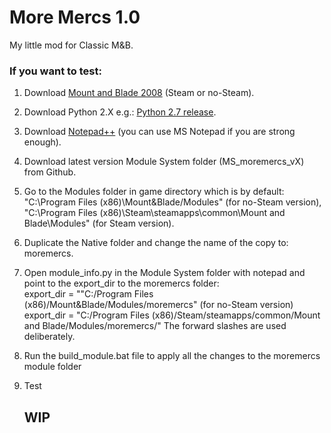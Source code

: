 # More Mercs 1.0

My little mod for Classic M&B.

### If you want to test:
1. Download [Mount and Blade 2008](https://www.google.com/search?client=firefox-b-d&q=mount+and+blade+2008) (Steam or no-Steam).
2. Download Python 2.X e.g.: [Python 2.7 release](https://www.python.org/download/releases/2.7/).
3. Download [Notepad++](https://notepad-plus-plus.org/downloads/) (you can use MS Notepad if you are strong enough).
4. Download latest version Module System folder (MS_moremercs_vX) from Github.
5. Go to the Modules folder in game directory which is by default:  
   "C:\Program Files (x86)\Mount&Blade/Modules\" (for no-Steam version),  
   "C:\Program Files (x86)\Steam\steamapps\common\Mount and Blade\Modules" (for Steam version).
6. Duplicate the Native folder and change the name of the copy to: moremercs.
7. Open module_info.py in the Module System folder with notepad and point to the export_dir to the moremercs folder:  
   export_dir = ""C:/Program Files (x86)/Mount&Blade/Modules/moremercs" (for no-Steam version)  
   export_dir = "C:/Program Files (x86)/Steam/steamapps/common/Mount and Blade/Modules/moremercs/"
   The forward slashes are used deliberately.
8. Run the build_module.bat file to apply all the changes to the moremercs module folder
9. Test

   ## WIP
